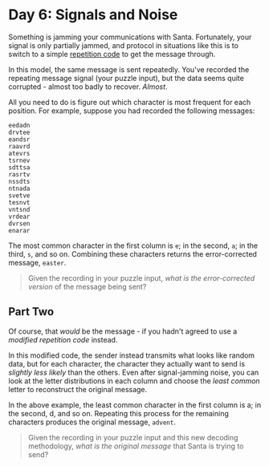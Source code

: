# Day 6: Signals and Noise

Something is jamming your communications with Santa. Fortunately, your signal is only partially jammed, and protocol in situations like this is to switch to a simple [repetition code](https://en.wikipedia.org/wiki/Repetition_code) to get the message through.

In this model, the same message is sent repeatedly. You've recorded the repeating message signal (your puzzle input), but the data seems quite corrupted - almost too badly to recover. *Almost*.

All you need to do is figure out which character is most frequent for each position. For example, suppose you had recorded the following messages:

    eedadn
    drvtee
    eandsr
    raavrd
    atevrs
    tsrnev
    sdttsa
    rasrtv
    nssdts
    ntnada
    svetve
    tesnvt
    vntsnd
    vrdear
    dvrsen
    enarar
The most common character in the first column is `e`; in the second, `a`; in the third, `s`, and so on. Combining these characters returns the error-corrected message, `easter`.

> Given the recording in your puzzle input, *what is the error-corrected version* of the message being sent?

## Part Two

Of course, that *would* be the message - if you hadn't agreed to use a *modified repetition code* instead.

In this modified code, the sender instead transmits what looks like random data, but for each character, the character they actually want to send is *slightly less likely* than the others. Even after signal-jamming noise, you can look at the letter distributions in each column and choose the *least common* letter to reconstruct the original message.

In the above example, the least common character in the first column is a; in the second, d, and so on. Repeating this process for the remaining characters produces the original message, `advent`.

> Given the recording in your puzzle input and this new decoding methodology, *what is the original message* that Santa is trying to send?